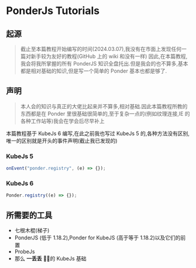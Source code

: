 # PonderJs Tutorials

## 起源

> 截止至本篇教程开始编写的时间(2024.03.07),我没有在市面上发现任何一篇对新手较为友好的教程(GitHub 上的 wiki 和没有一样)
> 因此,在本篇教程,我会将我所掌握的所有 PonderJS 知识全盘托出.但是我会的也不算多,基本都是相对基础的知识,但是写一个简单的 Ponder 基本也都是够了.

## 声明

> 本人会的知识与真正的大佬比起来并不算多,相对基础.因此本篇教程所教的东西都是在 Ponder 里很基础很简单的,至于复杂一点的(例如纹理连接,IE 的各种工作站等)我会在学会后尽早补上

本篇教程基于 KubeJs 6 编写,在此之前我也写过 KubeJs 5 的,各种方法没有区别,唯一的区别就是开头的事件声明(截止我已发现的)

### KubeJs 5

```js
onEvent("ponder.registry", (e) => {});
```

### KubeJs 6

```js
Ponder.registry((e) => {});
```

## 所需要的工具

- 七根木棍(梯子)
- PonderJS (低于 1.18.2),Ponder for KubeJS (高于等于 1.18.2)以及它们的前置
- ProbeJs
- 那么 **一丢丢** 🌌🤏的 KubeJs 基础